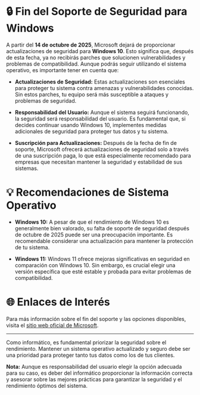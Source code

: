 # 🔒 Fin del Soporte de Seguridad para Windows

A partir del **14 de octubre de 2025**, Microsoft dejará de proporcionar actualizaciones de seguridad para **Windows 10**. Esto significa que, después de esta fecha, ya no recibirás parches que solucionen vulnerabilidades y problemas de compatibilidad. Aunque podrás seguir utilizando el sistema operativo, es importante tener en cuenta que:

- **Actualizaciones de Seguridad:** Estas actualizaciones son esenciales para proteger tu sistema contra amenazas y vulnerabilidades conocidas. Sin estos parches, tu equipo será más susceptible a ataques y problemas de seguridad.

- **Responsabilidad del Usuario:** Aunque el sistema seguirá funcionando, la seguridad será responsabilidad del usuario. Es fundamental que, si decides continuar usando Windows 10, implementes medidas adicionales de seguridad para proteger tus datos y tu sistema.

- **Suscripción para Actualizaciones:** Después de la fecha de fin de soporte, Microsoft ofrecerá actualizaciones de seguridad solo a través de una suscripción paga, lo que está especialmente recomendado para empresas que necesitan mantener la seguridad y estabilidad de sus sistemas.

# 💡 Recomendaciones de Sistema Operativo

- **Windows 10:** A pesar de que el rendimiento de Windows 10 es generalmente bien valorado, su falta de soporte de seguridad después de octubre de 2025 puede ser una preocupación importante. Es recomendable considerar una actualización para mantener la protección de tu sistema.

- **Windows 11:** Windows 11 ofrece mejoras significativas en seguridad en comparación con Windows 10. Sin embargo, es crucial elegir una versión específica que esté estable y probada para evitar problemas de compatibilidad.

# 🌐 Enlaces de Interés

Para más información sobre el fin del soporte y las opciones disponibles, visita el [sitio web oficial de Microsoft](https://www.microsoft.com/es-es/windows/end-of-support).

---

Como informático, es fundamental priorizar la seguridad sobre el rendimiento. Mantener un sistema operativo actualizado y seguro debe ser una prioridad para proteger tanto tus datos como los de tus clientes.

**Nota:** Aunque es responsabilidad del usuario elegir la opción adecuada para su caso, es deber del informático proporcionar la información correcta y asesorar sobre las mejores prácticas para garantizar la seguridad y el rendimiento óptimos del sistema.
